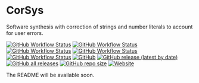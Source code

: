 # CorSys
Software synthesis with correction of strings and number literals to account for user errors.

[![GitHub Workflow Status](https://img.shields.io/github/workflow/status/orel-adivi/CorSys/Sanity%20Check%20-%20Build)](https://github.com/orel-adivi/CorSys/actions/workflows/build.yml)
[![GitHub Workflow Status](https://img.shields.io/github/workflow/status/orel-adivi/CorSys/Run%20all%20Unittests%20-%20Testing?label=tests)](https://github.com/orel-adivi/CorSys/actions/workflows/unittests.yml)
[![GitHub Workflow Status](https://img.shields.io/github/workflow/status/orel-adivi/CorSys/Run%20all%20Benchmarks%20-%20Testing?label=benchmarks)](https://github.com/orel-adivi/CorSys/actions/workflows/benchmarks.yml)
[![GitHub Workflow Status](https://img.shields.io/github/workflow/status/orel-adivi/CorSys/Check%20Style%20(Flake8%20&%20Pylint)%20-%20Style?label=style)](https://github.com/orel-adivi/CorSys/actions/workflows/style.yml)
[![GitHub Workflow Status](https://img.shields.io/github/workflow/status/orel-adivi/CorSys/Vulnerabilities%20Check%20(CodeQL)%20-%20Security?label=security)](https://github.com/orel-adivi/CorSys/actions/workflows/vulnerabilities.yml)
[![GitHub](https://img.shields.io/github/license/orel-adivi/CorSYs)](https://github.com/orel-adivi/CorSys/blob/main/LICENSE)
[![GitHub release (latest by date)](https://img.shields.io/github/v/release/orel-adivi/CorSys)](https://github.com/orel-adivi/CorSys/releases)
[![GitHub all releases](https://img.shields.io/github/downloads/orel-adivi/CorSys/total)](https://github.com/orel-adivi/CorSys/releases)
[![GitHub repo size](https://img.shields.io/github/repo-size/orel-adivi/CorSys)](https://github.com/orel-adivi/CorSys)
[![Website](https://img.shields.io/website?url=https%3A%2F%2Forel-adivi.github.io%2FCorSys%2F)](https://orel-adivi.github.io/CorSys/)

The README will be available soon.
